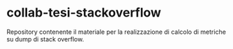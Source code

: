 # collab-tesi-stackoverflow
Repository contenente il materiale per la realizzazione di calcolo di metriche su dump di stack overflow.

